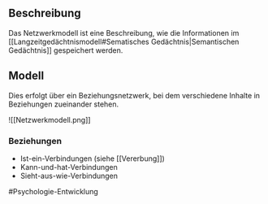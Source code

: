 ## Beschreibung
Das Netzwerkmodell ist eine Beschreibung, wie die Informationen im [[Langzeitgedächtnismodell#Sematisches Gedächtnis|Semantischen Gedächtnis]] gespeichert werden.


## Modell
Dies erfolgt über ein Beziehungsnetzwerk, bei dem verschiedene Inhalte in Beziehungen zueinander stehen.

![[Netzwerkmodell.png]]

### Beziehungen
- Ist-ein-Verbindungen (siehe [[Vererbung]])
- Kann-und-hat-Verbindungen
- Sieht-aus-wie-Verbindungen

#Psychologie-Entwicklung 
